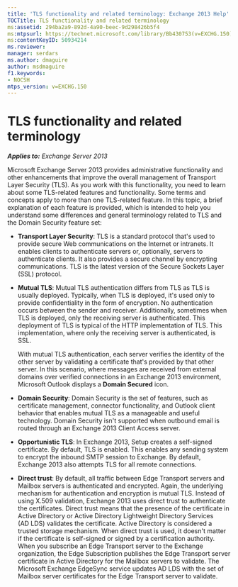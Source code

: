 ```yaml
---
title: 'TLS functionality and related terminology: Exchange 2013 Help'
TOCTitle: TLS functionality and related terminology
ms:assetid: 294ba2a9-892d-4a90-beec-9d298426b5f4
ms:mtpsurl: https://technet.microsoft.com/library/Bb430753(v=EXCHG.150)
ms:contentKeyID: 50934214
ms.reviewer: 
manager: serdars
ms.author: dmaguire
author: msdmaguire
f1.keywords:
- NOCSH
mtps_version: v=EXCHG.150
---
```


# TLS functionality and related terminology

_**Applies to:** Exchange Server 2013_

Microsoft Exchange Server 2013 provides administrative functionality and other enhancements that improve the overall management of Transport Layer Security (TLS). As you work with this functionality, you need to learn about some TLS-related features and functionality. Some terms and concepts apply to more than one TLS-related feature. In this topic, a brief explanation of each feature is provided, which is intended to help you understand some differences and general terminology related to TLS and the Domain Security feature set:

  - **Transport Layer Security**: TLS is a standard protocol that's used to provide secure Web communications on the Internet or intranets. It enables clients to authenticate servers or, optionally, servers to authenticate clients. It also provides a secure channel by encrypting communications. TLS is the latest version of the Secure Sockets Layer (SSL) protocol.

  - **Mutual TLS**: Mutual TLS authentication differs from TLS as TLS is usually deployed. Typically, when TLS is deployed, it's used only to provide confidentiality in the form of encryption. No authentication occurs between the sender and receiver. Additionally, sometimes when TLS is deployed, only the receiving server is authenticated. This deployment of TLS is typical of the HTTP implementation of TLS. This implementation, where only the receiving server is authenticated, is SSL.

    With mutual TLS authentication, each server verifies the identity of the other server by validating a certificate that's provided by that other server. In this scenario, where messages are received from external domains over verified connections in an Exchange 2013 environment, Microsoft Outlook displays a **Domain Secured** icon.

  - **Domain Security**: Domain Security is the set of features, such as certificate management, connector functionality, and Outlook client behavior that enables mutual TLS as a manageable and useful technology. Domain Security isn't supported when outbound email is routed through an Exchange 2013 Client Access server.

  - **Opportunistic TLS**: In Exchange 2013, Setup creates a self-signed certificate. By default, TLS is enabled. This enables any sending system to encrypt the inbound SMTP session to Exchange. By default, Exchange 2013 also attempts TLS for all remote connections.

  - **Direct trust**: By default, all traffic between Edge Transport servers and Mailbox servers is authenticated and encrypted. Again, the underlying mechanism for authentication and encryption is mutual TLS. Instead of using X.509 validation, Exchange 2013 uses direct trust to authenticate the certificates. Direct trust means that the presence of the certificate in Active Directory or Active Directory Lightweight Directory Services (AD LDS) validates the certificate. Active Directory is considered a trusted storage mechanism. When direct trust is used, it doesn't matter if the certificate is self-signed or signed by a certification authority. When you subscribe an Edge Transport server to the Exchange organization, the Edge Subscription publishes the Edge Transport server certificate in Active Directory for the Mailbox servers to validate. The Microsoft Exchange EdgeSync service updates AD LDS with the set of Mailbox server certificates for the Edge Transport server to validate.

